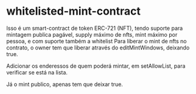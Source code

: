 # whitelisted-mint-contract

Isso é um smart-contract de token ERC-721 (NFT), tendo suporte para mintagem publica pagável, supply máximo de nfts, mint máximo por pessoa, e com suporte também a whitelist
Para liberar o mint de nfts no contrato, o owner tem que liberar através do editMintWindows, deixando true.

Adicionar os enderessos de quem poderá mintar, em setAllowList, para verificar se está na lista.

Já o mint publico, apenas tem que deixar true.
